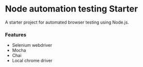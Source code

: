 # Node automation testing Starter

A starter project for automated browser testing using Node.js.


### Features
- Selenium webdriver
- Mocha
- Chai
- Local chrome driver
